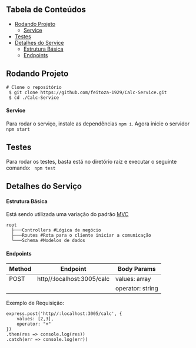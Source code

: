 ## Tabela de Conteúdos
- [Rodando Projeto](#rodando-projeto)
	- [Service](#service)
- [Testes](#testes)
- [Detalhes do Service](#detalhes-do-serviço)
	- [Estrutura Básica](#estrutura-básica)
	- [Endpoints](#endpoints)

## Rodando Projeto
```
# Clone o repositório
 $ git clone https://github.com/feitoza-1929/Calc-Service.git
 $ cd ./Calc-Service
```

#### Service

Para rodar o serviço, instale as dependências `npm i`. Agora inicie o servidor `npm start`

## Testes
Para rodar os testes, basta está no diretório raiz e executar o seguinte comando: ` npm test`

## Detalhes do Serviço
#### Estrutura Básica
Está sendo utilizada uma variação do padrão [MVC](https://pt.wikipedia.org/wiki/MVC)

```
root
  ├───Controllers #Lógica de negócio
  ├───Routes #Rota para o cliente iniciar a comunicação
  └───Schema #Modelos de dados
```
#### Endpoints

|Method   |    Endpoint       |Body Params  |
|---------| ----------------- |----------------|
|		POST  |http//:localhost:3005/calc| values: array  |
|					|										| operator: string|


Exemplo de Requisição:
```
express.post('http//:localhost:3005/calc', {
	values: [2,3],
	operator: "+"
})
.then(res => console.log(res))
.catch(err => console.log(err))
```



